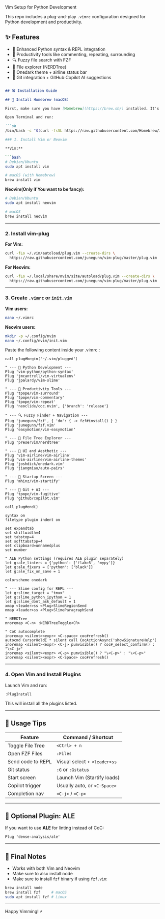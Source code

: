 
Vim Setup for Python Development



This repo includes a plug-and-play `.vimrc` configuration designed for Python development and productivity.


## ✨ Features

- 🐍 Enhanced Python syntax & REPL integration
- 🚀 Productivity tools like commenting, repeating, surrounding
- 🔍 Fuzzy file search with FZF
- 📁 File explorer (NERDTree)
- 🎨 Onedark theme + airline status bar
- 🧠 Git integration + GitHub Copilot AI suggestions

```markdown

## 🛠️ Installation Guide

## 🍺 Install Homebrew (macOS)

First, make sure you have [Homebrew](https://brew.sh/) installed. It's the de facto package manager for macOS.

Open Terminal and run:

```sh
/bin/bash -c "$(curl -fsSL https://raw.githubusercontent.com/Homebrew/install/HEAD/install.sh)"

### 1. Install Vim or Neovim

**Vim:**

```bash
# Debian/Ubuntu
sudo apt install vim

# macOS (with Homebrew)
brew install vim
```

**Neovim(Only if You want to be fancy):**

```bash
# Debian/Ubuntu
sudo apt install neovim

# macOS
brew install neovim
```

---

### 2. Install vim-plug

**For Vim:**

```bash
curl -fLo ~/.vim/autoload/plug.vim --create-dirs \
  https://raw.githubusercontent.com/junegunn/vim-plug/master/plug.vim
```

**For Neovim:**

```bash
curl -fLo ~/.local/share/nvim/site/autoload/plug.vim --create-dirs \
  https://raw.githubusercontent.com/junegunn/vim-plug/master/plug.vim
```

---

### 3. Create `.vimrc` or `init.vim`

**Vim users:**

```bash
nano ~/.vimrc
```

**Neovim users:**

```bash
mkdir -p ~/.config/nvim
nano ~/.config/nvim/init.vim
```

Paste the following content inside your .vimrc :

```vim
call plug#begin('~/.vim/plugged')

" --- 🐍 Python Development ---
Plug 'vim-python/python-syntax'
Plug 'jmcantrell/vim-virtualenv'
Plug 'jpalardy/vim-slime'

" --- 🚀 Productivity Tools ---
Plug 'tpope/vim-surround'
Plug 'tpope/vim-commentary'
Plug 'tpope/vim-repeat'
Plug 'neoclide/coc.nvim', {'branch': 'release'}

" --- 🔍 Fuzzy Finder + Navigation ---
Plug 'junegunn/fzf', { 'do': { -> fzf#install() } }
Plug 'junegunn/fzf.vim'
Plug 'easymotion/vim-easymotion'

" --- 📁 File Tree Explorer ---
Plug 'preservim/nerdtree'

" --- 🎨 UI and Aesthetic ---
Plug 'vim-airline/vim-airline'
Plug 'vim-airline/vim-airline-themes'
Plug 'joshdick/onedark.vim'
Plug 'jiangmiao/auto-pairs'

" --- 🏁 Startup Screen ---
Plug 'mhinz/vim-startify'

" --- 🧠 Git + AI ---
Plug 'tpope/vim-fugitive'
Plug 'github/copilot.vim'

call plug#end()

syntax on
filetype plugin indent on

set expandtab
set shiftwidth=4
set tabstop=4
set softtabstop=4
set clipboard=unnamedplus
set number

" ALE Python settings (requires ALE plugin separately)
let g:ale_linters = {'python': ['flake8', 'mypy']}
let g:ale_fixers = {'python': ['black']}
let g:ale_fix_on_save = 1

colorscheme onedark

" --- Slime config for REPL ---
let g:slime_target = "tmux"
let g:slime_python_ipython = 1
let g:slime_dont_ask_default = 1
xmap <leader>ss <Plug>SlimeRegionSend
nmap <leader>ss <Plug>SlimeParagraphSend

" NERDTree
nnoremap <C-n> :NERDTreeToggle<CR>

" CoC autocomplete
inoremap <silent><expr> <C-space> coc#refresh()
autocmd CursorHoldI * silent call CocActionAsync('showSignatureHelp')
inoremap <silent><expr> <C-j> pumvisible() ? coc#_select_confirm() : "\<C-j>"
inoremap <silent><expr> <C-p> pumvisible() ? "\<C-p>" : "\<C-p>"
inoremap <silent><expr> <C-Space> coc#refresh()
```

---

### 4. Open Vim and Install Plugins

Launch Vim and run:

```vim
:PlugInstall
```

This will install all the plugins listed.

---




## 🧠 Usage Tips

| Feature            | Command / Shortcut           |
| ------------------ | ---------------------------- |
| Toggle File Tree   | `<Ctrl> + n`                 |
| Open FZF Files     | `:Files`                     |
| Send code to REPL  | Visual select + `<leader>ss` |
| Git status         | `:G` or `:Gstatus`           |
| Start screen       | Launch Vim (Startify loads)  |
| Copilot trigger    | Usually auto, or `<C-Space>` |
| Completion nav     | `<C-j>` / `<C-p>`            |

---

## 🔌 Optional Plugin: ALE

If you want to use **ALE** for linting instead of CoC:

```vim
Plug 'dense-analysis/ale'
```

---

## 💬 Final Notes

- Works with both Vim and Neovim
- Make sure to also install node
- Make sure to install `fzf` binary if using `fzf.vim`:
  
```bash
brew install node
brew install fzf     # macOS
sudo apt install fzf # Linux
```

---

Happy Vimming! ⚡
```

